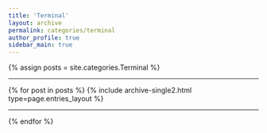 ```yaml
---
title: 'Terminal'
layout: archive
permalink: categories/terminal
author_profile: true
sidebar_main: true
---
```


{% assign posts = site.categories.Terminal %} <hr />
{% for post in posts %} {% include archive-single2.html type=page.entries_layout %} <hr />{% endfor %}

&nbsp;
